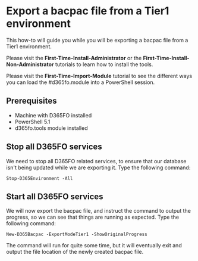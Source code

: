 ﻿# **Export a bacpac file from a Tier1 environment**

This how-to will guide you while you will be exporting a bacpac file from a Tier1 environment.

Please visit the **First-Time-Install-Administrator** or the **First-Time-Install-Non-Administrator** tutorials to learn how to install the tools.

Please visit the **First-Time-Import-Module** tutorial to see the different ways you can load the #d365fo.module into a PowerShell session.

## **Prerequisites**
* Machine with D365FO installed
* PowerShell 5.1
* d365fo.tools module installed

## **Stop all D365FO services**
We need to stop all D365FO related services, to ensure that our database isn't being updated while we are exporting it. Type the following command:

```
Stop-D365Environment -All
```


## **Start all D365FO services**
We will now export the bacpac file, and instruct the command to output the progress, so we can see that things are running as expected. Type the following command:

```
New-D365Bacpac -ExportModeTier1 -ShowOriginalProgress
```

The command will run for quite some time, but it will eventually exit and output the file location of the newly created bacpac file.
